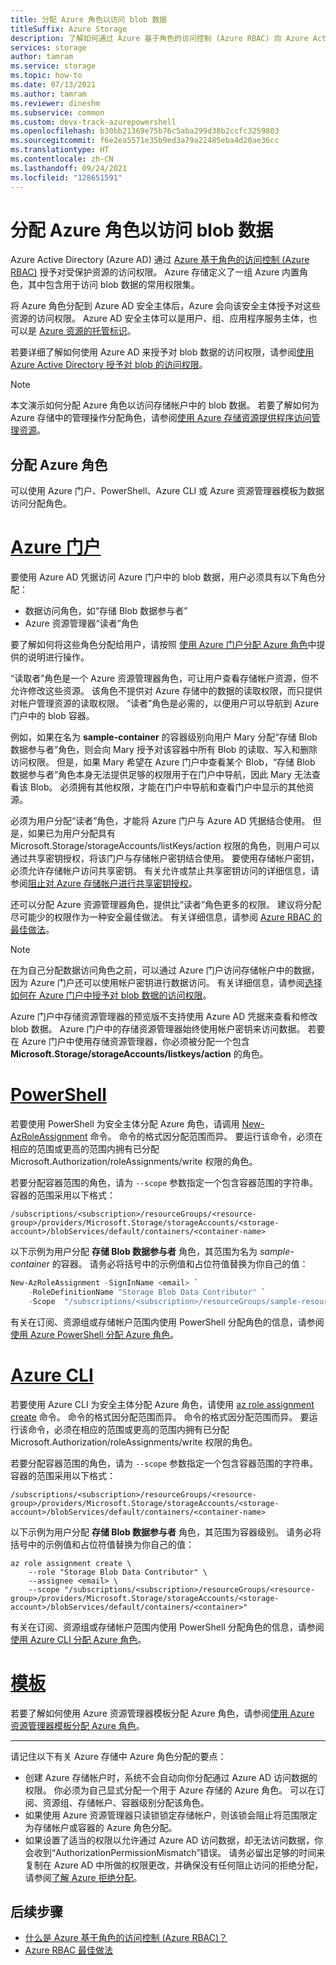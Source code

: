 ```yaml
---
title: 分配 Azure 角色以访问 blob 数据
titleSuffix: Azure Storage
description: 了解如何通过 Azure 基于角色的访问控制 (Azure RBAC) 向 Azure Active Directory 安全主体分配 blob 数据的权限。 Azure 存储支持通过 Azure AD 使用内置和 Azure 自定义角色进行身份验证和授权。
services: storage
author: tamram
ms.service: storage
ms.topic: how-to
ms.date: 07/13/2021
ms.author: tamram
ms.reviewer: dineshm
ms.subservice: common
ms.custom: devx-track-azurepowershell
ms.openlocfilehash: b30bb21369e75b76c5aba299d38b2ccfc3259803
ms.sourcegitcommit: f6e2ea5571e35b9ed3a79a22485eba4d20ae36cc
ms.translationtype: HT
ms.contentlocale: zh-CN
ms.lasthandoff: 09/24/2021
ms.locfileid: "128651591"
---
```

# <a name="assign-an-azure-role-for-access-to-blob-data"></a>分配 Azure 角色以访问 blob 数据

Azure Active Directory (Azure AD) 通过 [Azure 基于角色的访问控制 (Azure RBAC)](../../role-based-access-control/overview.md) 授予对受保护资源的访问权限。 Azure 存储定义了一组 Azure 内置角色，其中包含用于访问 blob 数据的常用权限集。

将 Azure 角色分配到 Azure AD 安全主体后，Azure 会向该安全主体授予对这些资源的访问权限。 Azure AD 安全主体可以是用户、组、应用程序服务主体，也可以是 [Azure 资源的托管标识](../../active-directory/managed-identities-azure-resources/overview.md)。

若要详细了解如何使用 Azure AD 来授予对 blob 数据的访问权限，请参阅[使用 Azure Active Directory 授予对 blob 的访问权限](authorize-access-azure-active-directory.md)。

> [!NOTE]
> 本文演示如何分配 Azure 角色以访问存储帐户中的 blob 数据。 若要了解如何为 Azure 存储中的管理操作分配角色，请参阅[使用 Azure 存储资源提供程序访问管理资源](../common/authorization-resource-provider.md)。

## <a name="assign-an-azure-role"></a>分配 Azure 角色

可以使用 Azure 门户、PowerShell、Azure CLI 或 Azure 资源管理器模板为数据访问分配角色。

# <a name="azure-portal"></a>[Azure 门户](#tab/portal)

要使用 Azure AD 凭据访问 Azure 门户中的 blob 数据，用户必须具有以下角色分配：

- 数据访问角色，如“存储 Blob 数据参与者”
- Azure 资源管理器“读者”角色

要了解如何将这些角色分配给用户，请按照 [使用 Azure 门户分配 Azure 角色](../../role-based-access-control/role-assignments-portal.md)中提供的说明进行操作。

“读取者”角色是一个 Azure 资源管理器角色，可让用户查看存储帐户资源，但不允许修改这些资源。  该角色不提供对 Azure 存储中的数据的读取权限，而只提供对帐户管理资源的读取权限。 “读者”角色是必需的，以便用户可以导航到 Azure 门户中的 blob 容器。

例如，如果在名为 **sample-container** 的容器级别向用户 Mary 分配“存储 Blob 数据参与者”角色，则会向 Mary 授予对该容器中所有 Blob 的读取、写入和删除访问权限。 但是，如果 Mary 希望在 Azure 门户中查看某个 Blob，“存储 Blob 数据参与者”角色本身无法提供足够的权限用于在门户中导航，因此 Mary 无法查看该 Blob。  必须拥有其他权限，才能在门户中导航和查看门户中显示的其他资源。

必须为用户分配“读者”角色，才能将 Azure 门户与 Azure AD 凭据结合使用。 但是，如果已为用户分配具有 Microsoft.Storage/storageAccounts/listKeys/action 权限的角色，则用户可以通过共享密钥授权，将该门户与存储帐户密钥结合使用。 要使用存储帐户密钥，必须允许存储帐户访问共享密钥。 有关允许或禁止共享密钥访问的详细信息，请参阅[阻止对 Azure 存储帐户进行共享密钥授权](../common/shared-key-authorization-prevent.md)。

还可以分配 Azure 资源管理器角色，提供比“读者”角色更多的权限。 建议将分配尽可能少的权限作为一种安全最佳做法。 有关详细信息，请参阅 [Azure RBAC 的最佳做法](../../role-based-access-control/best-practices.md)。

> [!NOTE]
> 在为自己分配数据访问角色之前，可以通过 Azure 门户访问存储帐户中的数据，因为 Azure 门户还可以使用帐户密钥进行数据访问。 有关详细信息，请参阅[选择如何在 Azure 门户中授予对 blob 数据的访问权限](../blobs/authorize-data-operations-portal.md)。
>
> Azure 门户中存储资源管理器的预览版不支持使用 Azure AD 凭据来查看和修改 blob 数据。 Azure 门户中的存储资源管理器始终使用帐户密钥来访问数据。 若要在 Azure 门户中使用存储资源管理器，你必须被分配一个包含 **Microsoft.Storage/storageAccounts/listkeys/action** 的角色。

# <a name="powershell"></a>[PowerShell](#tab/powershell)

若要使用 PowerShell 为安全主体分配 Azure 角色，请调用 [New-AzRoleAssignment](/powershell/module/az.resources/new-azroleassignment) 命令。 命令的格式因分配范围而异。 要运行该命令，必须在相应的范围或更高的范围内拥有已分配 Microsoft.Authorization/roleAssignments/write 权限的角色。

若要分配容器范围的角色，请为 `--scope` 参数指定一个包含容器范围的字符串。 容器的范围采用以下格式：

```
/subscriptions/<subscription>/resourceGroups/<resource-group>/providers/Microsoft.Storage/storageAccounts/<storage-account>/blobServices/default/containers/<container-name>
```

以下示例为用户分配 **存储 Blob 数据参与者** 角色，其范围为名为 *sample-container* 的容器。 请务必将括号中的示例值和占位符值替换为你自己的值：

```powershell
New-AzRoleAssignment -SignInName <email> `
    -RoleDefinitionName "Storage Blob Data Contributor" `
    -Scope  "/subscriptions/<subscription>/resourceGroups/sample-resource-group/providers/Microsoft.Storage/storageAccounts/<storage-account>/blobServices/default/containers/sample-container"
```

有关在订阅、资源组或存储帐户范围内使用 PowerShell 分配角色的信息，请参阅[使用 Azure PowerShell 分配 Azure 角色](../../role-based-access-control/role-assignments-powershell.md)。

# <a name="azure-cli"></a>[Azure CLI](#tab/azure-cli)

若要使用 Azure CLI 为安全主体分配 Azure 角色，请使用 [az role assignment create](/cli/azure/role/assignment#az_role_assignment_create) 命令。 命令的格式因分配范围而异。 命令的格式因分配范围而异。 要运行该命令，必须在相应的范围或更高的范围内拥有已分配 Microsoft.Authorization/roleAssignments/write 权限的角色。

若要分配容器范围的角色，请为 `--scope` 参数指定一个包含容器范围的字符串。 容器的范围采用以下格式：

```
/subscriptions/<subscription>/resourceGroups/<resource-group>/providers/Microsoft.Storage/storageAccounts/<storage-account>/blobServices/default/containers/<container-name>
```

以下示例为用户分配 **存储 Blob 数据参与者** 角色，其范围为容器级别。 请务必将括号中的示例值和占位符值替换为你自己的值：

```azurecli-interactive
az role assignment create \
    --role "Storage Blob Data Contributor" \
    --assignee <email> \
    --scope "/subscriptions/<subscription>/resourceGroups/<resource-group>/providers/Microsoft.Storage/storageAccounts/<storage-account>/blobServices/default/containers/<container>"
```

有关在订阅、资源组或存储帐户范围内使用 PowerShell 分配角色的信息，请参阅[使用 Azure CLI 分配 Azure 角色](../../role-based-access-control/role-assignments-cli.md)。

# <a name="template"></a>[模板](#tab/template)

若要了解如何使用 Azure 资源管理器模板分配 Azure 角色，请参阅[使用 Azure 资源管理器模板分配 Azure 角色](../../role-based-access-control/role-assignments-template.md)。

---

请记住以下有关 Azure 存储中 Azure 角色分配的要点：

- 创建 Azure 存储帐户时，系统不会自动向你分配通过 Azure AD 访问数据的权限。 你必须为自己显式分配一个用于 Azure 存储的 Azure 角色。 可以在订阅、资源组、存储帐户、容器级别分配该角色。
- 如果使用 Azure 资源管理器只读锁锁定存储帐户，则该锁会阻止将范围限定为存储帐户或容器的 Azure 角色分配。
- 如果设置了适当的权限以允许通过 Azure AD 访问数据，却无法访问数据，你会收到“AuthorizationPermissionMismatch”错误。 请务必留出足够的时间来复制在 Azure AD 中所做的权限更改，并确保没有任何阻止访问的拒绝分配，请参阅[了解 Azure 拒绝分配](../../role-based-access-control/deny-assignments.md)。

## <a name="next-steps"></a>后续步骤

- [什么是 Azure 基于角色的访问控制 (Azure RBAC)？](../../role-based-access-control/overview.md)
- [Azure RBAC 最佳做法](../../role-based-access-control/best-practices.md)
